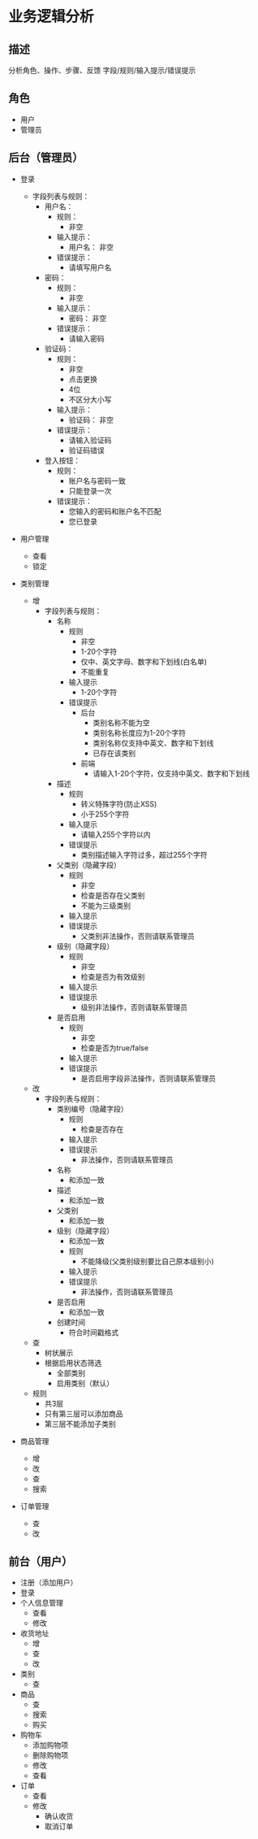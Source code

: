 # 业务逻辑分析

## 描述

分析角色、操作、步骤、反馈
字段/规则/输入提示/错误提示

## 角色

- 用户
- 管理员

## 后台（管理员）

- 登录
    - 字段列表与规则：
        - 用户名：
            - 规则：
                - 非空
            - 输入提示：
                - 用户名： 非空
            - 错误提示：
                - 请填写用户名
        - 密码：
            - 规则：
                - 非空
            - 输入提示：
                - 密码： 非空
            - 错误提示：
                - 请输入密码
        - 验证码：
            - 规则：
                - 非空
                - 点击更换
                - 4位
                - 不区分大小写
            - 输入提示：
                - 验证码： 非空
            - 错误提示：
                - 请输入验证码
                - 验证码错误
        - 登入按钮：
            - 规则：
                - 账户名与密码一致
                - 只能登录一次
            - 错误提示：
                - 您输入的密码和账户名不匹配
                - 您已登录
- 用户管理
    - 查看
    - 锁定
- 类别管理
    - 增
        - 字段列表与规则：
            - 名称
                - 规则
                    - 非空
                    - 1-20个字符
                    - 仅中、英文字母、数字和下划线(白名单)
                    - 不能重复
                - 输入提示
                    - 1-20个字符
                - 错误提示
                    - 后台
                        - 类别名称不能为空
                        - 类别名称长度应为1-20个字符
                        - 类别名称仅支持中英文、数字和下划线
                        - 已存在该类别
                    - 前端
                        - 请输入1-20个字符，仅支持中英文、数字和下划线
            - 描述
                - 规则
                    - 转义特殊字符(防止XSS)
                    - 小于255个字符
                - 输入提示
                    - 请输入255个字符以内
                - 错误提示
                    - 类别描述输入字符过多，超过255个字符
            - 父类别（隐藏字段）
                - 规则
                    - 非空
                    - 检查是否存在父类别
                    - 不能为三级类别
                - 输入提示
                - 错误提示
                    - 父类别非法操作，否则请联系管理员
            - 级别（隐藏字段）
                - 规则
                    - 非空
                    - 检查是否为有效级别
                - 输入提示
                - 错误提示
                    - 级别非法操作，否则请联系管理员
            - 是否启用
                - 规则
                    - 非空
                    - 检查是否为true/false
                - 输入提示
                - 错误提示
                    - 是否启用字段非法操作，否则请联系管理员
    - 改
        - 字段列表与规则：
            - 类别编号（隐藏字段）
                - 规则
                    - 检查是否存在
                - 输入提示
                - 错误提示
                    - 非法操作，否则请联系管理员
            - 名称
                - 和添加一致
            - 描述
                - 和添加一致
            - 父类别
                - 和添加一致
            - 级别（隐藏字段）
                - 和添加一致
                - 规则
                    - 不能降级(父类别级别要比自己原本级别小)
                - 输入提示
                - 错误提示
                    - 非法操作，否则请联系管理员
            - 是否启用
                - 和添加一致
            - 创建时间
                - 符合时间戳格式
    - 查
        - 树状展示
        - 根据启用状态筛选
            - 全部类别
            - 启用类别（默认）
    - 规则
        - 共3层
        - 只有第三层可以添加商品
        - 第三层不能添加子类别

- 商品管理
    - 增
    - 改
    - 查
    - 搜索
- 订单管理
    - 查
    - 改

## 前台（用户）

- 注册（添加用户）
- 登录
- 个人信息管理
    - 查看
    - 修改
- 收货地址
    - 增
    - 查
    - 改
- 类别
    - 查
- 商品
    - 查
    - 搜索
    - 购买
- 购物车
    - 添加购物项
    - 删除购物项
    - 修改
    - 查看
- 订单
    - 查看
    - 修改
        - 确认收货
        - 取消订单